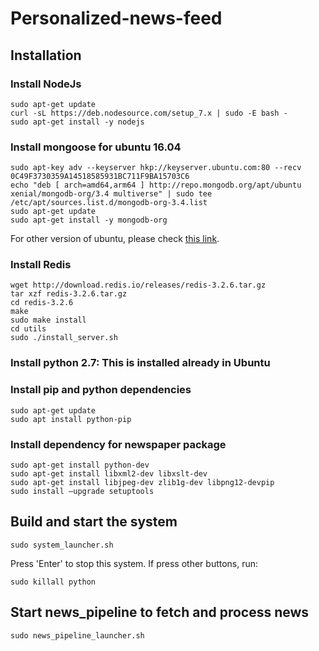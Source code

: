 # Personalized-news-feed

## Installation
### Install NodeJs
```
sudo apt-get update
curl -sL https://deb.nodesource.com/setup_7.x | sudo -E bash -
sudo apt-get install -y nodejs
```

### Install mongoose for ubuntu 16.04
```
sudo apt-key adv --keyserver hkp://keyserver.ubuntu.com:80 --recv 0C49F3730359A14518585931BC711F9BA15703C6
echo "deb [ arch=amd64,arm64 ] http://repo.mongodb.org/apt/ubuntu xenial/mongodb-org/3.4 multiverse" | sudo tee /etc/apt/sources.list.d/mongodb-org-3.4.list
sudo apt-get update
sudo apt-get install -y mongodb-org
```

For other version of ubuntu, please check [this link](https://docs.mongodb.com/manual/tutorial/install-mongodb-on-ubuntu/).

### Install Redis
```
wget http://download.redis.io/releases/redis-3.2.6.tar.gz
tar xzf redis-3.2.6.tar.gz
cd redis-3.2.6
make
sudo make install
cd utils
sudo ./install_server.sh
```

### Install python 2.7: This is installed already in Ubuntu
### Install pip and python dependencies
```
sudo apt-get update
sudo apt install python-pip
```

### Install dependency for newspaper package
```
sudo apt-get install python-dev
sudo apt-get install libxml2-dev libxslt-dev
sudo apt-get install libjpeg-dev zlib1g-dev libpng12-devpip
sudo install —upgrade setuptools
```

## Build and start the system
```
sudo system_launcher.sh
```
Press 'Enter' to stop this system. If press other buttons, run:  
```
sudo killall python
```

## Start news_pipeline to fetch and process news
```
sudo news_pipeline_launcher.sh
```
